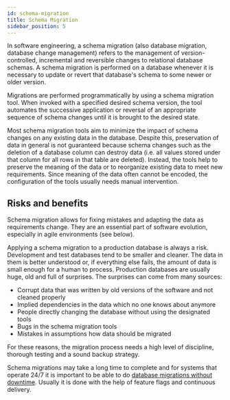 ```yaml
---
id: schema-migration
title: Schema Migration
sidebar_position: 5
---
```


In software engineering, a schema migration (also database migration, database change management) refers to the management of version-controlled, incremental and reversible changes to relational database schemas. A schema migration is performed on a database whenever it is necessary to update or revert that database's schema to some newer or older version.

Migrations are performed programmatically by using a schema migration tool. When invoked with a specified desired schema version, the tool automates the successive application or reversal of an appropriate sequence of schema changes until it is brought to the desired state.

Most schema migration tools aim to minimize the impact of schema changes on any existing data in the database. Despite this, preservation of data in general is not guaranteed because schema changes such as the deletion of a database column can destroy data (i.e. all values stored under that column for all rows in that table are deleted). Instead, the tools help to preserve the meaning of the data or to reorganize existing data to meet new requirements. Since meaning of the data often cannot be encoded, the configuration of the tools usually needs manual intervention.

## Risks and benefits

Schema migration allows for fixing mistakes and adapting the data as requirements change. They are an essential part of software evolution, especially in agile environments (see below).

Applying a schema migration to a production database is always a risk. Development and test databases tend to be smaller and cleaner. The data in them is better understood or, if everything else fails, the amount of data is small enough for a human to process. Production databases are usually huge, old and full of surprises. The surprises can come from many sources:

- Corrupt data that was written by old versions of the software and not cleaned properly
- Implied dependencies in the data which no one knows about anymore
- People directly changing the database without using the designated tools
- Bugs in the schema migration tools
- Mistakes in assumptions how data should be migrated

For these reasons, the migration process needs a high level of discipline, thorough testing and a sound backup strategy.

Schema migrations may take a long time to complete and for systems that operate 24/7 it is important to be able to do [database migrations without downtime](https://www.aviransplace.com/post/safe-database-migration-pattern-without-downtime-1). Usually it is done with the help of feature flags and continuous delivery.
